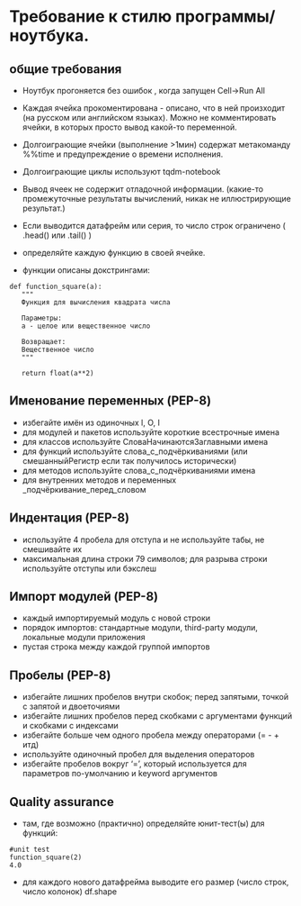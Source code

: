 # Требование к стилю программы/ноутбука.

## общие требования
- Ноутбук прогоняется без ошибок , когда запущен Cell->Run All

- Каждая ячейка прокоментирована - описано, что в ней произходит (на русском или английском языках). 
Можно не комментировать ячейки, в которых просто вывод какой-то переменной.

- Долгоиграющие ячейки (выполнение >1мин) содержат метакоманду %%time и предупреждение о времени исполнения.

- Долгоиграющие циклы используют tqdm-notebook

- Вывод ячеек не содержит отладочной информации.
(какие-то промежуточные результаты вычислений, никак не иллюстрирующие результат.)

- Если выводится датафрейм или серия, то число строк ограничено ( .head() или .tail() )

- определяйте каждую функцию в своей ячейке.

- функции описаны докстрингами:

```
def function_square(a):
   """
   Функция для вычисления квадрата числа

   Параметры:
   а - целое или вещественное число
   
   Возвращает:
   Вещественное число
   """

   return float(a**2)
```

## Именование переменных (PEP-8)

- избегайте имён из одиночных l, O, I
- для модулей и пакетов используйте короткие всестрочные имена
- для классов используйте СловаНачинаютсяЗаглавными имена
- для функций используйте слова_с_подчёркиваниями (или смешанныйРегистр если так получилось исторически)
- для методов используйте слова_с_подчёркиваниями имена
- для внутренних методов и переменных _подчёркивание_перед_словом

## Индентация (PEP-8)

- используйте 4 пробела для отступа и не используйте табы, не смешивайте их
- максимальная длина строки 79 символов; для разрыва строки используйте отступы или бэкслеш

## Импорт модулей (PEP-8)

- каждый импортируемый модуль с новой строки
- порядок импортов: стандартные модули, third-party модули, локальные модули приложения
- пустая строка между каждой группой импортов

## Пробелы (PEP-8)

- избегайте лишних пробелов внутри скобок; перед запятыми, точкой с запятой и двоеточиями
- избегайте лишних пробелов перед скобками с аргументами функций и скобками с индексами
- избегайте больше чем одного пробела между операторами (= - + итд)
- используйте одиночный пробел для выделения операторов
- избегайте пробелов вокруг ‘=’, который используется для параметров по-умолчанию и keyword аргументов


## Quality assurance

- там, где возможно (практично) определяйте юнит-тест(ы) для функций:

```
#unit test
function_square(2)
4.0
```

- для каждого нового датафрейма выводите его размер (число строк, число колонок)
df.shape

